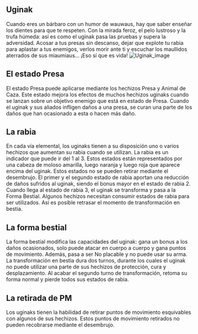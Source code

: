 ## Uginak
Cuando eres un bárbaro con un humor de wauwaus, hay que saber enseñar los dientes para que te respeten. Con la mirada feroz, el pelo lustroso y la trufa húmeda: así es como el uginak pasa las pruebas y supera la adversidad. Acosar a tus presas sin descanso, dejar que explote tu rabia para aplastar a tus enemigos, verlos morir ante ti y escuchar los maullidos aterrados de sus miaumiaus... ¡Eso sí que es vida!
![Uginak_image](https://cdn.discordapp.com/attachments/1103795819691376721/1103797165505138738/18.png)

## El estado Presa
El estado Presa puede aplicarse mediante los hechizos Presa y Animal de Caza. Este estado mejora los efectos de muchos hechizos uginaks cuando se lanzan sobre un objetivo enemigo que está en estado de Presa.
Cuando el uginak y sus aliados infligen daños a una presa, se curan una parte de los daños que han ocasionado a esta o hacen más daño.

## La rabia
En cada vía elemental, los uginaks tienen a su disposición uno o varios hechizos que aumentan su rabia cuando se utilizan.
La rabia es un indicador que puede ir del 1 al 3. Estos estados están representados por una cabeza de moloso amarilla, luego naranja y luego roja que aparece encima del uginak. Estos estados no se pueden retirar mediante el desembrujo.
El primer y el segundo estado de rabia aportan una reducción de daños sufridos al uginak, siendo el bonus mayor en el estado de rabia 2.
Cuando llega al estado de rabia 3, el uginak se transforma y pasa a la Forma Bestial.
Algunos hechizos necesitan consumir estados de rabia para ser utilizados. Así es posible retrasar el momento de transformación en bestia.

## La forma bestial
La forma bestial modifica las capacidades del uginak: gana un bonus a los daños ocasionados, solo puede atacar en cuerpo a cuerpo y gana puntos de movimiento. Además, pasa a ser No placable y no puede usar su arma.
La transformación en bestia dura dos turnos, durante los cuales el uginak no puede utilizar una parte de sus hechizos de protección, cura y desplazamiento.
Al acabar el segundo turno de transformación, retoma su forma normal y pierde todos sus estados de rabia.

## La retirada de PM
Los uginaks tienen la habilidad de retirar puntos de movimiento esquivables con algunos de sus hechizos.
Estos puntos de movimiento retirados no pueden recobrarse mediante el desembrujo.